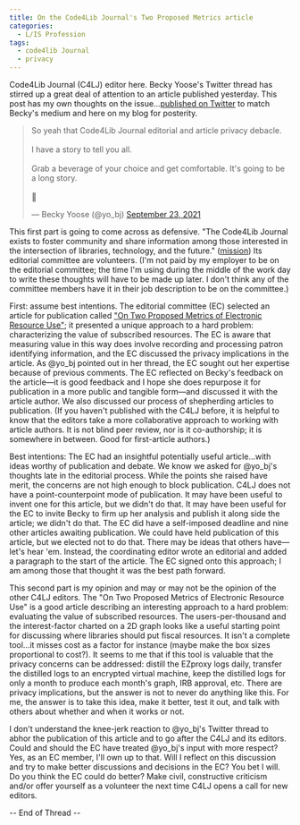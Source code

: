 ```yaml
---
title: On the Code4Lib Journal's Two Proposed Metrics article
categories:
  - L/IS Profession
tags:
  - code4lib Journal
  - privacy
---
```

Code4Lib Journal (C4LJ) editor here. Becky Yoose's Twitter thread has stirred up a great deal of attention to an article published yesterday. This post has my own thoughts on the issue...[published on Twitter](https://twitter.com/DataG/status/1441152347992846340) to match Becky's medium and here on my blog for posterity.

<blockquote class="twitter-tweet"><p lang="en" dir="ltr">So yeah that Code4Lib Journal editorial and article privacy debacle.<br><br>I have a story to tell you all.<br><br>Grab a beverage of your choice and get comfortable. It&#39;s going to be a long story.<br><br>🧵</p>&mdash; Becky Yoose (@yo_bj) <a href="https://twitter.com/yo_bj/status/1441038646480556035?ref_src=twsrc%5Etfw">September 23, 2021</a></blockquote> <script async src="https://platform.twitter.com/widgets.js" charset="utf-8"></script>

This first part is going to come across as defensive. "The Code4Lib Journal exists to foster community and share information among those interested in the intersection of libraries, technology, and the future." ([mission](https://journal.code4lib.org/mission)) Its editorial committee are volunteers. (I'm not paid by my employer to be on the editorial committee; the time I'm using during the middle of the work day to write these thoughts will have to be made up later. I don't think any of the committee members have it in their job description to be on the committee.)

First: assume best intentions. The editorial committee (EC) selected an article for publication called ["On Two Proposed Metrics of Electronic Resource Use"](https://journal.code4lib.org/articles/16087); it presented a unique approach to a hard problem: characterizing the value of subscribed resources.  The EC is aware that measuring value in this way does involve recording and processing patron identifying information, and the EC discussed the privacy implications in the article. As @yo_bj pointed out in her thread, the EC sought out her expertise because of previous comments.  The EC reflected on Becky's feedback on the article—it is good feedback and I hope she does repurpose it for publication in a more public and tangible form—and discussed it with the article author. We also discussed our process of shepherding articles to publication. (If you haven't published with the C4LJ before, it is helpful to know that the editors take a more collaborative approach to working with article authors. It is not blind peer review, nor is it co-authorship; it is somewhere in between.  Good for first-article authors.)

Best intentions: The EC had an insightful potentially useful article...with ideas worthy of publication and debate. We know we asked for @yo_bj's thoughts late in the editorial process. While the points she raised have merit, the concerns are not high enough to block publication.  C4LJ does not have a point-counterpoint mode of publication. It may have been useful to invent one for this article, but we didn't do that. It may have been useful for the EC to invite Becky to firm up her analysis and publish it along side the article; we didn't do that.  The EC did have a self-imposed deadline and nine other articles awaiting publication. We could have held publication of this article, but we elected not to do that. There may be ideas that others have—let's hear 'em. Instead, the coordinating editor wrote an editorial and added a paragraph to the start of the article. The EC signed onto this approach; I am among those that thought it was the best path forward.

This second part is my opinion and may or may not be the opinion of the other C4LJ editors. The "On Two Proposed Metrics of Electronic Resource Use" is a good article describing an interesting approach to a hard problem: evaluating the value of subscribed resources.  The users-per-thousand and the interest-factor charted on a 2D graph looks like a useful starting point for discussing where libraries should put fiscal resources. It isn't a complete tool...it misses cost as a factor for instance (maybe make the box sizes proportional to cost?).  It seems to me that if this tool is valuable that the privacy concerns can be addressed: distill the EZproxy logs daily, transfer the distilled logs to an encrypted virtual machine, keep the distilled logs for only a month to produce each month's graph, IRB approval, etc.  There are privacy implications, but the answer is not to never do anything like this. For me, the answer is to take this idea, make it better, test it out, and talk with others about whether and when it works or not.

I don't understand the knee-jerk reaction to @yo_bj's Twitter thread to abhor the publication of this article and to go after the C4LJ and its editors. Could and should the EC have treated @yo_bj's input with more respect? Yes, as an EC member, I'll own up to that.  Will I reflect on this discussion and try to make better discussions and decisions in the EC? You bet I will. Do you think the EC could do better? Make civil, constructive criticism and/or offer yourself as a volunteer the next time C4LJ opens a call for new editors.

-- End of Thread --
